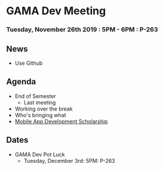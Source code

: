 # GAMA Dev Meeting
### Tuesday, November 26th 2019 : 5PM - 6PM : P-263

## News
 * Use Github

## Agenda
  * End of Semester
    * Last meeting
  * Working over the break
  * Who's bringing what
  * [Mobile App Development Scholarship](https://mova.io/scholarship/)

## Dates
  * GAMA Dev Pot Luck
    * Tuesday, December 3rd: 5PM: P-263
